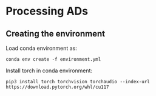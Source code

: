 # Processing ADs


## Creating the environment
Load conda environment as:
```
conda env create -f environment.yml
```
Install torch in conda environment:
```
pip3 install torch torchvision torchaudio --index-url https://download.pytorch.org/whl/cu117
```
